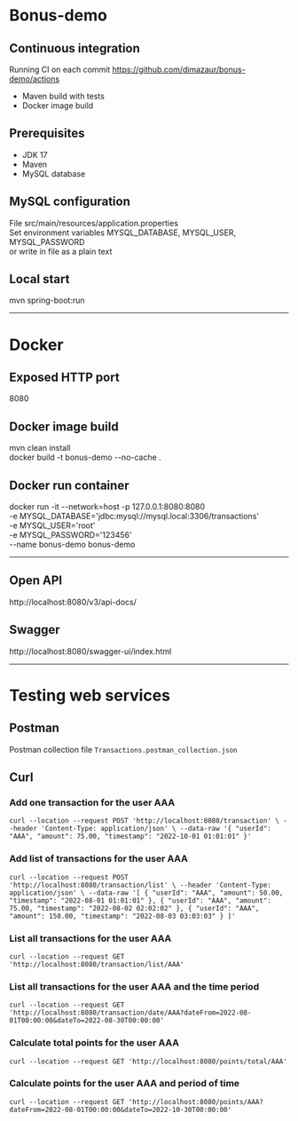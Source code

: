 # Bonus-demo

## Continuous integration
Running CI on each commit
https://github.com/dimazaur/bonus-demo/actions
- Maven build with tests
- Docker image build

## Prerequisites
- JDK 17
- Maven
- MySQL database 

## MySQL configuration
File src/main/resources/application.properties \
Set environment variables MYSQL_DATABASE, MYSQL_USER, MYSQL_PASSWORD \
or write in file as a plain text 

## Local start
mvn spring-boot:run

---

# Docker
## Exposed HTTP port
8080

## Docker image build
mvn clean install \
docker build -t bonus-demo --no-cache .

## Docker run container
docker run -it --network=host -p 127.0.0.1:8080:8080 \
-e MYSQL_DATABASE='jdbc:mysql://mysql.local:3306/transactions' \
-e MYSQL_USER='root' \
-e MYSQL_PASSWORD='123456' \
--name bonus-demo bonus-demo

---

## Open API
http://localhost:8080/v3/api-docs/

## Swagger
http://localhost:8080/swagger-ui/index.html

---

# Testing web services
## Postman
Postman collection file `Transactions.postman_collection.json`

## Curl
### Add one transaction for the user AAA

`
curl --location --request POST 'http://localhost:8080/transaction' \
--header 'Content-Type: application/json' \
--data-raw '{
"userId": "AAA",
"amount": 75.00,
"timestamp": "2022-10-01 01:01:01"
}'
`

### Add list of transactions for the user AAA

`curl --location --request POST 'http://localhost:8080/transaction/list' \
--header 'Content-Type: application/json' \
--data-raw '[
{
"userId": "AAA",
"amount": 50.00,
"timestamp": "2022-08-01 01:01:01"
},
{
"userId": "AAA",
"amount": 75.00,
"timestamp": "2022-08-02 02:02:02"
},
{
"userId": "AAA",
"amount": 150.00,
"timestamp": "2022-08-03 03:03:03"
}
]'`


### List all transactions for the user AAA

`curl --location --request GET 'http://localhost:8080/transaction/list/AAA'`

### List all transactions for the user AAA and the time period

`curl --location --request GET 'http://localhost:8080/transaction/date/AAA?dateFrom=2022-08-01T00:00:00&dateTo=2022-08-30T00:00:00'`

### Calculate total points for the user AAA

`curl --location --request GET 'http://localhost:8080/points/total/AAA'`

### Calculate points for the user AAA and period of time

`curl --location --request GET 'http://localhost:8080/points/AAA?dateFrom=2022-08-01T00:00:00&dateTo=2022-10-30T00:00:00'`
